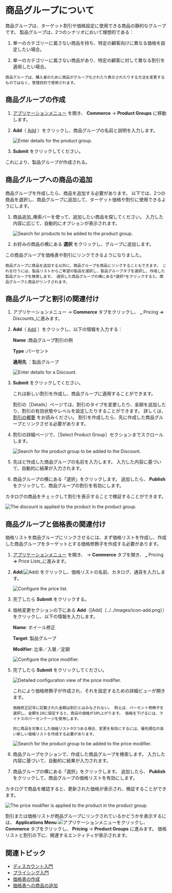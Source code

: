 # 商品グループについて

商品グループは、ターゲット割引や価格設定に使用できる商品の静的なグループです。 製品グループは、2つのシナリオにおいて理想的である：

1. 単一のカテゴリーに属さない商品を持ち、特定の顧客向けに異なる価格を設定したい場合。

1. 単一のカテゴリーに属さない商品があり、特定の顧客に対して異なる割引を適用したい場合。

```{note}
商品グループは、購入者のために商品がグループ化されたり表示されたりする方法を変更するものではなく、管理目的で使用されます。 
```

## 商品グループの作成

1. [アプリケーションメニュー](../../images/icon-applications-menu.png) を開き、 **Commerce** &rarr; **Product Groups** に移動します。

1. **Add**（ [Add](../../images/icon-add.png) ）をクリックし、商品グループの名前と説明を入力します。

   ![Enter details for the product group.](./introduction-to-product-groups/images/01.png)

1. **Submit** をクリックしてください。

これにより、製品グループが作成される。

## 商品グループへの商品の追加

商品グループを作成したら、商品を追加する必要があります。 以下では、2つの商品を選択し、商品グループに追加して、ターゲット価格や割引に使用できるようにします。

1. 商品追加_検索バーを使って、追加したい商品を探してください。 入力した内容に応じて、自動的にオプションが表示されます。

   ![Search for products to be added to the product group.](./introduction-to-product-groups/images/02.png)

1. お好みの商品の横にある **選択** をクリックし、グループに追加します。

この商品グループを価格表や割引にリンクできるようになりました。

```{note}
商品グループに商品を追加する以外に、商品グループを商品にリンクすることもできます。 これを行うには、製品リストからご希望の製品を選択し、製品グループタブを選択し、作成した製品グループを検索します。 選択した商品グループの横にある*選択*をクリックすると、商品グループと商品がリンクされます。
```

## 商品グループと割引の関連付け

1. アプリケーションメニュー &rarr; **Commerce** タブをクリックし、 **_** Pricing **&rarr;** Discounts_に進みます。

1. **Add**（ [Add](../../images/icon-add.png) ）をクリックし、以下の情報を入力する：

    __Name__ :商品グループ割引の例

    __Type__ :パーセント

    __適用先__ ：製品グループ

   ![Enter details for a Discount.](./introduction-to-product-groups/images/03.png)

1. **Submit** をクリックしてください。

   これは新しい割引を作成し、商品グループに適用することができます。

   割引の［Details］ページでは、割引のタイプを変更したり、金額を追加したり、割引の有効状態やレベルを設定したりすることができます。 詳しくは、 [割引の概要](./introduction-to-discounts.md) をお読みください。 割引を作成したら、先に作成した商品グループとリンクさせる必要があります。

1. 割引の詳細ページで、［Select Product Group］セクションまでスクロールします。

   ![Search for the product group to be added to the Discount.](./introduction-to-product-groups/images/04.png)

1. 先ほど作成した商品グループの名前を入力します。 入力した内容に基づいて、自動的に結果が入力されます。

1. 商品グループの横にある「選択」をクリックします。 追加したら、 **Publish** をクリックして、商品グループの割引を有効にします。

カタログの商品をチェックして割引を表示することで検証することができます。

![The discount is applied to the product in the product group.](./introduction-to-product-groups/images/05.png)

## 商品グループと価格表の関連付け

価格リストを商品グループにリンクさせるには、まず価格リストを作成し、作成した商品グループをターゲットとする価格修飾子を作成する必要があります。

1. [アプリケーションメニュー](../../images/icon-applications-menu.png) を開き、 &rarr; **Commerce** タブを開き、 **_** Pricing **&rarr;** Price Lists_に進みます。

1. **Add**(![Add](../../images/icon-add.png)) をクリックし、価格リストの名前、カタログ、通貨を入力します。

   ![Configure the price list.](./introduction-to-product-groups/images/06.png)

1. 完了したら **Submit** をクリックする。

1. 価格変更セクションの下にある **Add**（[Add]（../../images/icon-add.png））をクリックし、以下の情報を入力します。

    __Name__: ホイール修正

    __Target__: 製品グループ

    __Modifier__: 比率／入替／定額

   ![Configure the price modifier.](./introduction-to-product-groups/images/07.png)

1. 完了したら **Submit** をクリックしてください。

   ![Detailed configuration view of the price modifier.](./introduction-to-product-groups/images/08.png)

   これにより価格修飾子が作成され、それを設定するための詳細ビューが開きます。

    ```{note}
    価格修正記号に記載された金額は割引とはみなされない。 例えば、パーセント修飾子を選択し、金額を10に設定すると、商品の価格が10%上がります。 価格を下げるには、マイナスのパーセンテージを使用します。
    ```

    ```{important}
    同じ商品を対象とした価格リストが2つある場合、変更を有効にするには、優先順位の高い新しい価格リストを作成する必要があります。
    ```

   ![Search for the product group to be added to the price modifier.](./introduction-to-product-groups/images/09.png)

1. 商品グループセクションで、作成した商品グループを検索します。 入力した内容に基づいて、自動的に結果が入力されます。

1. 商品グループの横にある「選択」をクリックします。 追加したら、 **Publish** をクリックして、商品グループの価格リストを有効にします。

カタログで商品を確認すると、更新された価格が表示され、検証することができます。

![The price modifier is applied to the product in the product group.](./introduction-to-product-groups/images/10.png)

割引または価格リストが商品グループにリンクされているかどうかを表示するには、 **Applications Menu** ![アプリケーションメニュー](../../images/icon-applications-menu.png)をクリックし、 **Commerce** タブをクリックし、 **Pricing** &rarr; **Product Groups** に進みます。 価格リストと割引の下に、関連するエンティティが表示されます。

## 関連トピック

* [ディスカウント入門](./introduction-to-discounts.md)
* [プライシング入門](../introduction-to-pricing.md)
* [価格表の作成](../creating-a-price-list.md)
* [価格表への商品の追加](../adding-products-to-a-price-list.md)
